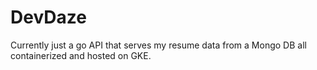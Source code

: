 # DevDaze
Currently just a go API that serves my resume data from a Mongo DB all containerized and hosted on GKE.
